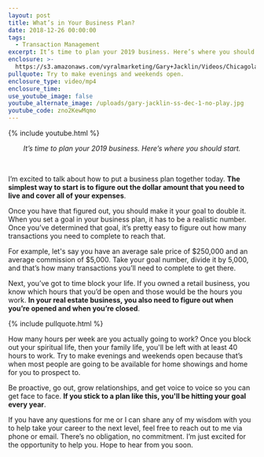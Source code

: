 ```yaml
---
layout: post
title: What’s in Your Business Plan?
date: 2018-12-26 00:00:00
tags:
  - Transaction Management
excerpt: It’s time to plan your 2019 business. Here’s where you should start.
enclosure: >-
  https://s3.amazonaws.com/vyralmarketing/Gary+Jacklin/Videos/Chicagoland+Real+Estate+-+Whats+in+Your+Business+Plan_.mp4
pullquote: Try to make evenings and weekends open.
enclosure_type: video/mp4
enclosure_time:
use_youtube_image: false
youtube_alternate_image: /uploads/gary-jacklin-ss-dec-1-no-play.jpg
youtube_code: zno2KewMqmo
---
```


{% include youtube.html %}

<center><em>It&rsquo;s time to plan your 2019 business. Here&rsquo;s where you should start.</em></center>

&nbsp;

I’m excited to talk about how to put a business plan together today. **The simplest way to start is to figure out the dollar amount that you need to live and cover all of your expenses**.

Once you have that figured out, you should make it your goal to double it. When you set a goal in your business plan, it has to be a realistic number. Once you’ve determined that goal, it’s pretty easy to figure out how many transactions you need to complete to reach that.

For example, let's say you have an average sale price of $250,000 and an average commission of $5,000. Take your goal number, divide it by 5,000, and that’s how many transactions you’ll need to complete to get there.

Next, you’ve got to time block your life. If you owned a retail business, you know which hours that you’d be open and those would be the hours you work. **In your real estate business, you also need to figure out when you’re opened and when you’re closed**.

{% include pullquote.html %}

How many hours per week are you actually going to work? Once you block out your spiritual life, then your family life, you'll be left with at least 40 hours to work. Try to make evenings and weekends open because that’s when most people are going to be available for home showings and home for you to prospect to.

Be proactive, go out, grow relationships, and get voice to voice so you can get face to face. **If you stick to a plan like this, you'll be hitting your goal every year**.

If you have any questions for me or I can share any of my wisdom with you to help take your career to the next level, feel free to reach out to me via phone or email. There’s no obligation, no commitment. I’m just excited for the opportunity to help you. Hope to hear from you soon.